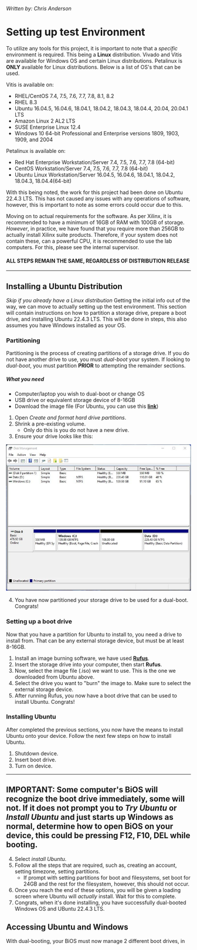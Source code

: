 *Written by: Chris Anderson*

# Setting up test Environment
To utilize any tools for this project, it is important to note that a *specific* environment is required. This being a **Linux** distribution.  Vivado and Vitis are available for Windows OS and certain Linux distributions. Petalinux is **ONLY** available for Linux distributions. Below is a list of OS's that can be used. <br>

Vitis is available on:  <br>

- RHEL/CentOS 7.4, 7.5, 7.6, 7.7, 7.8, 8.1, 8.2
- RHEL 8.3
- Ubuntu 16.04.5, 16.04.6, 18.04.1, 18.04.2, 18.04.3, 18.04.4, 20.04, 20.04.1 LTS
- Amazon Linux 2 AL2 LTS
- SUSE Enterprise Linux 12.4
- Windows 10 64-bit Professional and Enterprise versions 1809, 1903, 1909, and 2004


Petalinux is available on: <br>

- Red Hat Enterprise Workstation/Server 7.4, 7.5, 7.6, 7.7, 7.8 (64-bit)
- CentOS Workstation/Server 7.4, 7.5, 7.6, 7.7, 7.8 (64-bit)
- Ubuntu Linux Workstation/Server 16.04.5, 16.04.6, 18.04.1, 18.04.2, 18.04.3, 18.04.4(64-bit)

With this being noted, the work for this project had been done on Ubuntu 22.4.3 LTS. This has not caused any issues with any operations of software, however, this is important to note as some errors could occur due to this. <br>

Moving on to actual requirements for the software. As per Xilinx, it is recommended to have a minimum of 16GB of RAM with 100GB of storage. *However*, in practice, we have found that you require more than 256GB to actually install Xilinx suite products. Therefore, if your system does not contain these, can a powerful CPU, it is recommended to use the lab computers. For this, please see the internal supervisor. <br>

#### ALL STEPS REMAIN THE SAME, REGARDLESS OF DISTRIBUTION RELEASE

---

## Installing a Ubuntu Distribution
*Skip if you already have a Linux distribution*
Getting the initial info out of the way, we can move to actually setting up the test environment. This section will contain instructions on how to partition a storage drive, prepare a boot drive, and installing Ubuntu 22.4.3 LTS. This will be done in steps, this also assumes you have Windows installed as your OS.

### Partitioning
Partitioning is the process of creating partitions of a storage drive. If you do not have another drive to use, you must *dual-boot* your system. If looking to *dual-boot*, you must partition **PRIOR** to attempting the remainder sections. <br>

##### What you need
+ Computer/laptop you wish to dual-boot or change OS
+ USB drive or equivalent storage device of 8-16GB
+ Download the image file (For Ubuntu, you can use this **[link](https://ubuntu.com/download/desktop)**)

1. Open *Create and format hard drive partitions*.
2. Shrink a pre-existing volume.
    + Only do this is you do not have a new drive.
3. Ensure your drive looks like this:

![Disk-Management-image](../img/disk-management-after-shrink.jpg)

4. You have now partitioned your storage drive to be used for a dual-boot. Congrats!

### Setting up a boot drive
Now that you have a partition for Ubuntu to install to, you need a drive to install from. That can be any external storage device, but must be at least 8-16GB. 
<br>

1. Install an image burning software, we have used **[Rufus](https://rufus.ie/en/)**.
2. Insert the storage drive into your computer, then start **Rufus**.
3. Now, select the image file (.iso) we want to use. This is the one we downloaded from Ubuntu above. 
4. Select the drive you want to "burn" the image to. Make sure to select the external storage device. 
5. After running Rufus, you now have a boot drive that can be used to install Ubuntu. Congrats!

### Installing Ubuntu
After completed the previous sections, you now have the means to install Ubuntu onto your device. Follow the next few steps on how to install Ubuntu. <br>

1. Shutdown device.
2. Insert boot drive.
3. Turn on device.
---
**IMPORTANT:** Some computer's BiOS will recognize the boot drive immediately, some will not. If it does not prompt you to *Try Ubuntu* or *Install Ubuntu* and just starts up Windows as normal, determine how to open BiOS on your device, this could be pressing F12, F10, DEL while booting.
---
4. Select *install Ubuntu*.
5. Follow all the steps that are required, such as, creating an account, setting timezone, setting partitions.
    + If prompt with setting partitions for boot and filesystems, set boot for 24GB and the rest for the filesystem, however, this should not occur.
6. Once you reach the end of these options, you will be given a loading screen where Ubuntu will *actually* install. Wait for this to complete.
7. Congrats, when it's done installing, you have successfully dual-booted Windows OS and UBuntu 22.4.3 LTS.

## Accessing Ubuntu and Windows
With dual-booting, your BiOS must now manage 2 different boot drives, in 


